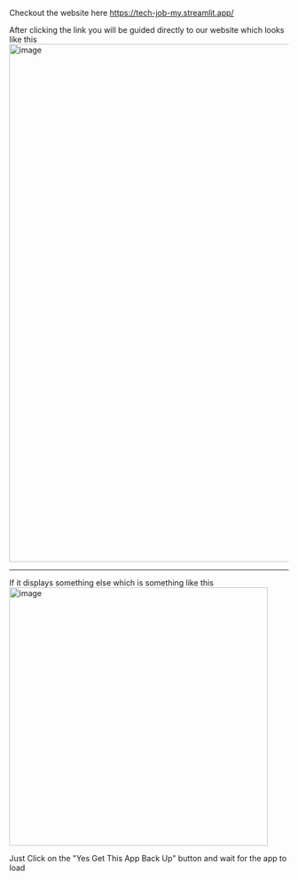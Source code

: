 Checkout the website here 
https://tech-job-my.streamlit.app/

After clicking the link you will be guided directly to our website which looks like this
<img width="934" alt="image" src="https://github.com/user-attachments/assets/da330494-e858-471b-ac12-1dbe66eb30a8" />

---------------------------------------------------------------------------------------


If it displays something else which is something like this
<img width="466" alt="image" src="https://github.com/user-attachments/assets/a9c9be5b-177f-491d-8fa3-351fff9e77ef" />

Just Click on the "Yes Get This App Back Up" button and wait for the app to load


